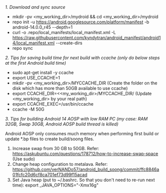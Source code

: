 *1. Download and sync source*
* mkdir -pv <my_working_dir>/mydroid && cd <my_working_dir>/mydroid
* repo init -u https://android.googlesource.com/platform/manifest -b android-14.0.0_r45 --depth=1
* curl -o .repo/local_manifests/local_manifest.xml -L https://raw.githubusercontent.com/kyndytran/android_manifest/android14/local_manifest.xml --create-dirs
* repo sync

*2. Tips for saving build time for next build with ccache (only do below steps at the first Android build time)*
* sudo apt-get install -y ccache
* export USE_CCACHE=1
* mkdir -pv <my_working_dir>/MYCCACHE_DIR (Create the folder on the disk which has more than 50GB available to use ccache)
* export CCACHE_DIR=<<my_working_dir>/MYCCACHE_DIR/ (Update <my_working_dir> by your real path)
* export CCACHE_EXEC=/usr/bin/ccache
* ccache -M 50G


*3. Tips for building Android 14 AOSP with low RAM PC (my case: RAM 32GB, Swap 30GB, Android AOSP build thread is killed)*

Android AOSP only consumes much memory when performing first build or update *.bp files to create build/soong files.

1. Increase swap from 30 GB to 50GB. Refer: https://askubuntu.com/questions/178712/how-to-increase-swap-space (Use sudo)
2. Change heap configuration to metalava. Refer: https://github.com/verNANDo57/android_build_soong/commit/ffc8846a01fcfc20d6cf8ca701ef73d99f15acad
3. Set Java heap (put to ~/.bashrc. So that you don't need to re-run next time): export _JAVA_OPTIONS="-Xmx16g"
